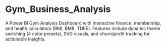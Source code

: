 # Gym_Business_Analysis
A Power BI Gym Analysis Dashboard with interactive finance, membership, and health calculators (BMI, BMR, TDEE). Features include dynamic theme switching (4 color presets), SVG visuals, and churn/profit tracking for actionable insights.
